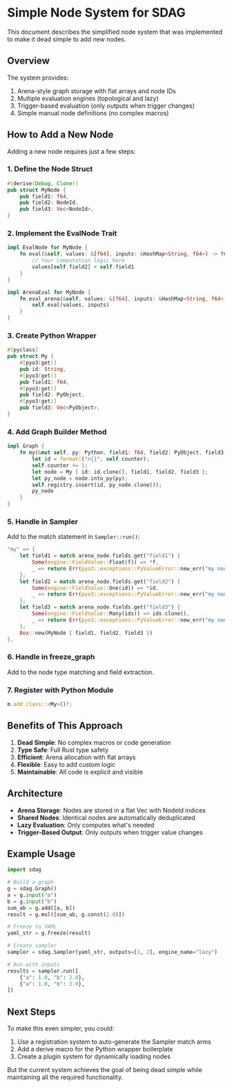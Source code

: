 # Simple Node System for SDAG

This document describes the simplified node system that was implemented to make it dead simple to add new nodes.

## Overview

The system provides:
1. Arena-style graph storage with flat arrays and node IDs
2. Multiple evaluation engines (topological and lazy)
3. Trigger-based evaluation (only outputs when trigger changes)
4. Simple manual node definitions (no complex macros)

## How to Add a New Node

Adding a new node requires just a few steps:

### 1. Define the Node Struct

```rust
#[derive(Debug, Clone)]
pub struct MyNode {
    pub field1: f64,
    pub field2: NodeId,
    pub field3: Vec<NodeId>,
}
```

### 2. Implement the EvalNode Trait

```rust
impl EvalNode for MyNode {
    fn eval(&self, values: &[f64], inputs: &HashMap<String, f64>) -> f64 {
        // Your computation logic here
        values[self.field2] + self.field1
    }
}

impl ArenaEval for MyNode {
    fn eval_arena(&self, values: &[f64], inputs: &HashMap<String, f64>) -> f64 {
        self.eval(values, inputs)
    }
}
```

### 3. Create Python Wrapper

```rust
#[pyclass]
pub struct My {
    #[pyo3(get)]
    pub id: String,
    #[pyo3(get)]
    pub field1: f64,
    #[pyo3(get)]
    pub field2: PyObject,
    #[pyo3(get)]
    pub field3: Vec<PyObject>,
}
```

### 4. Add Graph Builder Method

```rust
impl Graph {
    fn my(&mut self, py: Python, field1: f64, field2: PyObject, field3: Vec<PyObject>) -> PyObject {
        let id = format!("n{}", self.counter);
        self.counter += 1;
        let node = My { id: id.clone(), field1, field2, field3 };
        let py_node = node.into_py(py);
        self.registry.insert(id, py_node.clone());
        py_node
    }
}
```

### 5. Handle in Sampler

Add to the match statement in `Sampler::run()`:

```rust
"my" => {
    let field1 = match arena_node.fields.get("field1") {
        Some(engine::FieldValue::Float(f)) => *f,
        _ => return Err(pyo3::exceptions::PyValueError::new_err("my node missing field1")),
    };
    let field2 = match arena_node.fields.get("field2") {
        Some(engine::FieldValue::One(id)) => *id,
        _ => return Err(pyo3::exceptions::PyValueError::new_err("my node missing field2")),
    };
    let field3 = match arena_node.fields.get("field3") {
        Some(engine::FieldValue::Many(ids)) => ids.clone(),
        _ => return Err(pyo3::exceptions::PyValueError::new_err("my node missing field3")),
    };
    Box::new(MyNode { field1, field2, field3 })
},
```

### 6. Handle in freeze_graph

Add to the node type matching and field extraction.

### 7. Register with Python Module

```rust
m.add_class::<My>()?;
```

## Benefits of This Approach

1. **Dead Simple**: No complex macros or code generation
2. **Type Safe**: Full Rust type safety
3. **Efficient**: Arena allocation with flat arrays
4. **Flexible**: Easy to add custom logic
5. **Maintainable**: All code is explicit and visible

## Architecture

- **Arena Storage**: Nodes are stored in a flat Vec with NodeId indices
- **Shared Nodes**: Identical nodes are automatically deduplicated
- **Lazy Evaluation**: Only computes what's needed
- **Trigger-Based Output**: Only outputs when trigger value changes

## Example Usage

```python
import sdag

# Build a graph
g = sdag.Graph()
a = g.input("a")
b = g.input("b")
sum_ab = g.add([a, b])
result = g.mul([sum_ab, g.const(2.0)])

# Freeze to YAML
yaml_str = g.freeze(result)

# Create sampler
sampler = sdag.Sampler(yaml_str, outputs=[1, 2], engine_name="lazy")

# Run with inputs
results = sampler.run([
    {"a": 1.0, "b": 2.0},
    {"a": 1.0, "b": 3.0},
])
```

## Next Steps

To make this even simpler, you could:
1. Use a registration system to auto-generate the Sampler match arms
2. Add a derive macro for the Python wrapper boilerplate
3. Create a plugin system for dynamically loading nodes

But the current system achieves the goal of being dead simple while maintaining all the required functionality.